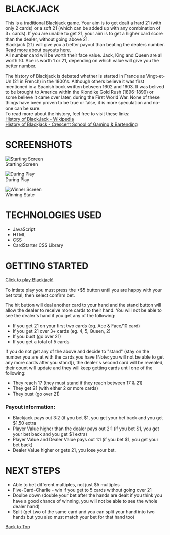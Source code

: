 # BLACKJACK
This is a traditional Blackjack game. Your aim is to get dealt a hard 21 (with only 2 cards) or a soft 21 (which can be added up with any combination of 3+ cards). If you are unable to get 21, your aim is to get a higher card score than the dealer, without going above 21.  
Blackjack (21) will give you a better payout than beating the dealers number.  
[Read more about payouts here.](#payout-information)  
All number card will be worth their face value. Jack, King and Queen are all worth 10. Ace is worth 1 or 21, depending on which value will give you the better number.  

The history of Blackjack is debated whether is started in France as Vingt-et-Un (21 in French) in the 1800's. Although others believe it was first mentioned in a Spanish book written between 1602 and 1603. It was belived to be brought to America within the Klondike Gold Rush (1896-1899) or some believe it came over later, during the First World War. None of these things have been proven to be true or false, it is more speculation and no-one can be sure.  
To read more about the history, feel free to visit these links:  
[History of BlackJack - Wikipedia](https://en.wikipedia.org/wiki/Blackjack#History)  
[History of Blackjack - Crescent School of Gaming & Bartending](https://crescent.edu/post/the-history-of-blackjack#:~:text=The%20origins%20of%20Blackjack%20is,were%20popular%20at%20that%20time.)

# SCREENSHOTS
![Starting Screen](https://i.imgur.com/WJb3TrU.png)  
Starting Screen  

![During Play](https://i.imgur.com/300TqXz.png)  
During Play  

![Winner Screen](https://i.imgur.com/qtfMsPD.png)  
Winning State  


# TECHNOLOGIES USED
- JavaScript
- HTML
- CSS
- CardStarter CSS Library

# GETTING STARTED  
[Click to play Blackjack!](https://becp12.github.io/Blackjack/)

To intiate play you must press the +$5 button until you are happy with your bet total, then select confirm bet.  

The hit button will deal another card to your hand and the stand button will allow the dealer to receive more cards to their hand. You will not be able to see the dealer's hand if you get any of the following:
- If you get 21 on your first two cards (eg. Ace & Face/10 card)
- If you get 21 over 3+ cards (eg. 4, 5, Queen, 2)
- If you bust (go over 21)
- If you get a total of 5 cards

If you do not get any of the above and decide to "stand" (stay on the number you are at with the cards you have [Note: you will not be able to get any more cards after you stand]), the dealer's second card will be revealed, their count will update and they will keep getting cards until one of the following:
- They reach 17 (they must stand if they reach between 17 & 21)
- They get 21 (with either 2 or more cards)
- They bust (go over 21)

### Payout information:  
- Blackjack pays out 3:2 (if you bet $1, you get your bet back and you get $1.50 extra  
- Player Value higher than the dealer pays out 2:1 (if you bet $1, you get your bet back and you get $1 extra)  
- Player Value and Dealer Value pays out 1:1 (if you bet $1, you get your bet back)  
- Dealer Value higher or gets 21, you lose your bet.  

# NEXT STEPS  
- Able to bet different multiples, not just $5 multiples  
- Five-Card-Charlie - win if you get to 5 cards without going over 21  
- Doulbe down (double your bet after the hands are dealt if you think you have a good chance of winning, you will not be able to see the whole dealer hand)  
- Split (get two of the same card and you can split your hand into two hands but you also must match your bet for that hand too)  

[Back to Top](#blackjack)  